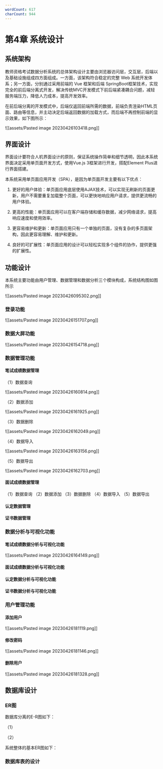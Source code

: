 ```yaml
---
wordCount: 617
charCount: 944
---
```


# 第4章 系统设计

## 系统架构

教师资格考试数据分析系统的总体架构设计主要由浏览器访问层，交互层，后端以及基础设施组成四方面组成。一方面，该架构符合稳定的完整 Web 系统开发体系；另一方面，分别通过采用前端的 Vue 框架和后端 SpringBoot框架技术，实现完全的前后端分离式开发，解决传统MVC开发模式下前后端紧凑耦合问题，减轻服务端压力，降低人力成本，提高开发效率。

在前后端分离的开发模式中，后端仅返回前端所需的数据，前端负责渲染HTML页面、路由等信息，并主动决定后端返回数据的加载方式，而后端不再控制前端的显示效果，如下图所示：

![[assets/Pasted image 20230426103418.png]]

## 界面设计

界面设计要符合人机界面设计的原则，保证系统操作简单和细节透明，因此本系统界面决定采用单页面开发方式，使用Vue.js 3框架进行开发，搭配Element Plus进行界面搭建。

本系统采用单页面应用开发（SPA），是因为单页面开发主要有以下优点：

1. 更好的用户体验：单页面应用底层使用AJAX技术，可以实现无刷新的页面更新，用户不需要重复加载整个页面，可以更快地响应用户请求，提供更流畅的用户体验。

2. 更高的性能：单页面应用可以在客户端存储和缓存数据，减少网络请求，提高响应速度和使用效率。

3. 更容易维护和更新：单页面应用只有一个单独的页面，没有复杂的多页面架构，因此更容易理解、维护和更新。

4. 良好的可扩展性：单页面应用的设计可以轻松实现多个组件的协作，提供更强的扩展性。

## 功能设计

本系统主要功能由用户管理、数据管理和数据分析三个模块构成，系统结构图如图所示

![[assets/Pasted image 20230426095302.png]]

### 登录功能

![[assets/Pasted image 20230426151707.png]]

### 数据大屏功能

![[assets/Pasted image 20230426154718.png]]

### 数据管理功能

#### 笔试成绩数据管理

（1）数据查询

![[assets/Pasted image 20230426160814.png]]

（2）数据添加

![[assets/Pasted image 20230426161925.png]]

（3）数据删除

![[assets/Pasted image 20230426162049.png]]

（4）数据导入

![[assets/Pasted image 20230426163156.png]]

（5）数据导出

![[assets/Pasted image 20230426162703.png]]

#### 面试成绩数据管理

（1）数据查询
（2）数据添加
（3）数据删除
（4）数据导入
（5）数据导出

#### 认定数据管理



#### 证书数据管理



### 数据分析与可视化功能

#### 笔试成绩数据分析与可视化功能

![[assets/Pasted image 20230426164149.png]]

#### 面试成绩数据分析与可视化功能



#### 认定数据分析与可视化功能



#### 证书数据分析与可视化功能


### 用户管理功能

#### 添加用户

![[assets/Pasted image 20230426181119.png]]

#### 修改密码

![[assets/Pasted image 20230426181146.png]]

#### 删除用户

![[assets/Pasted image 20230426181328.png]]

## 数据库设计

### ER图

数据库分离的E-R图如下：

（1）



（2）





系统整体的基本ER图如下：




### 数据库表的设计


